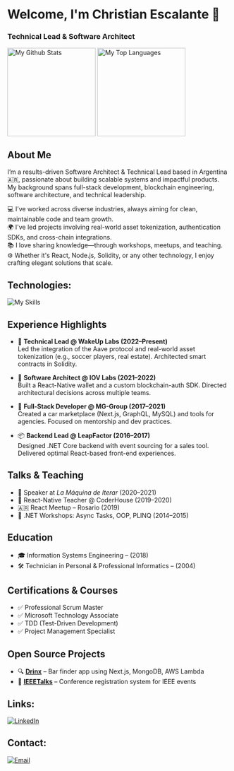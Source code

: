 # Welcome, I'm Christian Escalante 👋

### Technical Lead & Software Architect

<div align="left">
  <img src="https://github-readme-stats.vercel.app/api?username=chescalante&theme=dark&show_icons=true&hide_border=false&count_private=true" alt="My Github Stats" height="200" style="vertical-align: top;"/>
  <img src="https://github-readme-stats.vercel.app/api/top-langs/?username=chescalante&theme=dark&show_icons=true&hide_border=false&layout=compact" alt="My Top Languages" height="200" style="vertical-align: top;"/>
</div>

## About Me

I’m a results-driven Software Architect & Technical Lead based in Argentina 🇦🇷, passionate about building scalable systems and impactful products. My background spans full-stack development, blockchain engineering, software architecture, and technical leadership.

💻 I’ve worked across diverse industries, always aiming for clean, maintainable code and team growth.  
🌍 I've led projects involving real-world asset tokenization, authentication SDKs, and cross-chain integrations.  
📚 I love sharing knowledge—through workshops, meetups, and teaching.  
⚙️ Whether it's React, Node.js, Solidity, or any other technology, I enjoy crafting elegant solutions that scale.

## Technologies:

![My Skills](https://go-skill-icons.vercel.app/api/icons?i=javascript,typescript,solidity,react,reactnative,nextjs,expo,html,css,redux,eslint,nodejs,express,nest,hono,ethereum,aave,hardhat,drizzle,mysql,postgres,mongodb,dynamodb,libsql,prisma,lambda,docker,linux,git,github,vscode,npm,storybook,rabbitmq,reactquery,zustand&titles=true)

## Experience Highlights

- 🧠 **Technical Lead @ WakeUp Labs (2022–Present)**  
  Led the integration of the Aave protocol and real-world asset tokenization (e.g., soccer players, real estate). Architected smart contracts in Solidity.

- 🔐 **Software Architect @ IOV Labs (2021–2022)**  
  Built a React-Native wallet and a custom blockchain-auth SDK. Directed architectural decisions across multiple teams.

- 🚗 **Full-Stack Developer @ MG-Group (2017–2021)**  
  Created a car marketplace (Next.js, GraphQL, MySQL) and tools for agencies. Focused on mentorship and dev practices.

- 📦 **Backend Lead @ LeapFactor (2016–2017)**  
  Designed .NET Core backend with event sourcing for a sales tool. Delivered optimal React-based front-end experiences.

## Talks & Teaching

- 🎤 Speaker at *La Máquina de Iterar* (2020–2021)  
- 📱 React-Native Teacher @ CoderHouse (2019–2020)  
- 🇦🇷 React Meetup – Rosario (2019)  
- 🧪 .NET Workshops: Async Tasks, OOP, PLINQ (2014–2015)

## Education

- 🎓 Information Systems Engineering – (2018)  
- 🛠️ Technician in Personal & Professional Informatics – (2004)

## Certifications & Courses

- ✅ Professional Scrum Master  
- ✅ Microsoft Technology Associate  
- ✅ TDD (Test-Driven Development)  
- ✅ Project Management Specialist  

## Open Source Projects

- 🔍 [**Drinx**](https://github.com/maquina-iterar/barapp-next) – Bar finder app using Next.js, MongoDB, AWS Lambda  
- 🎫 [**IEEETalks**](https://github.com/maquina-iterar/barapp-next) – Conference registration system for IEEE events

## Links:

[![LinkedIn](https://img.shields.io/badge/LinkedIn-@ChristianEscalante-487FCF?style=for-the-badge&logo=LinkedIn&logoColor=white&labelColor=101010)](https://ar.linkedin.com/in/christian-escalante)  

## Contact:

[![Email](https://img.shields.io/badge/chescalante.ar@gmail.com-email-D14836?style=for-the-badge&logo=gmail&logoColor=white&labelColor=101010)](mailto:chescalante.ar@gmail.com)
